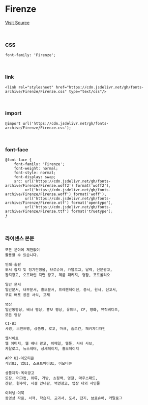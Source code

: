 # Firenze

[Visit Source](http://www.earlyfont.com/portfolio/EARLYFONT_FIRENZE)

&nbsp;

### CSS

```
font-family: 'Firenze';
```

&nbsp;

### link

```
<link rel="stylesheet" href="https://cdn.jsdelivr.net/gh/fonts-archive/Firenze/Firenze.css" type="text/css"/>
```

&nbsp;

### import

```
@import url('https://cdn.jsdelivr.net/gh/fonts-archive/Firenze/Firenze.css');
```

&nbsp;

### font-face

```
@font-face {
    font-family: 'Firenze';
    font-weight: normal;
    font-style: normal;
    font-display: swap;
    src: url('https://cdn.jsdelivr.net/gh/fonts-archive/Firenze/Firenze.woff2') format('woff2'),
         url('https://cdn.jsdelivr.net/gh/fonts-archive/Firenze/Firenze.woff') format('woff'),
         url('https://cdn.jsdelivr.net/gh/fonts-archive/Firenze/Firenze.otf') format('opentype'),
         url('https://cdn.jsdelivr.net/gh/fonts-archive/Firenze/Firenze.ttf') format('truetype');
}
```

&nbsp;

### 라이센스 본문

```
모든 분야에 제한없이 
활용할 수 있습니다.

인쇄·출판
도서 잡지 및 정기간행물, 브로슈어, 카탈로그, 달력, 신문광고,
잡지광고, 오프라인 지면 광고, 제품 패키지, 명함, 포트폴리오

일반 문서
일반문서, 내부문서, 홍보문서, 프레젠테이션, 증서, 원서, 신고서,
무료 배포 공문 서식, 교재

영상
일반동영상, 배너 영상, 홍보 영상, 유튜브, CF, 영화, 뮤직비디오,
모든 영상

CI·BI
사명, 브랜드명, 상품명, 로고, 마크, 슬로건, 패키지디자인

웹사이트
웹 이미지, 웹 배너 광고, 이메일, 웹툰, 사내 사보,
카탈로그, 뉴스레터, 상세페이지, 홍보페이지

APP UI·이모티콘
게임UI, 앱UI, 소프트웨어UI, 이모티콘

상품제작·옥외광고
도장, 머그컵, 외류, 가방, 쇼핑백, 명찰, 마우스패드,
간판, 현수막, 시설 안내판, 벽면광고, 업장 내외 사인물

이러닝·이북
동영상 자료, 서적, 학습지, 교과서, 도서, 잡지, 브로슈어, 카탈로그
```
